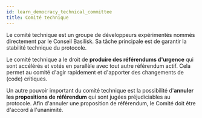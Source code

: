 ```yaml
---
id: learn_democracy_technical_committee
title: Comité technique
---
```


Le comité technique est un groupe de développeurs expérimentés nommés directement par le Conseil Basilisk. Sa tâche principale est de garantir la stabilité technique du protocole.

Le comité technique a le droit de **produire des référendums d'urgence** qui sont accélérés et votés en parallèle avec tout autre référendum actif. Cela permet au comité d'agir rapidement et d'apporter des changements de (code) critiques.

Un autre pouvoir important du comité technique est la possibilité d'**annuler les propositions de référendum** qui sont jugées préjudiciables au protocole. Afin d'annuler une proposition de référendum, le Comité doit être d'accord à l'unanimité.
